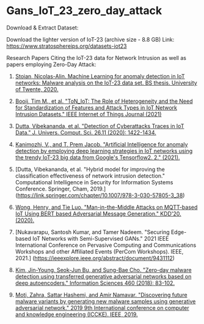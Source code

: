 # Gans_IoT_23_zero_day_attack

Download & Extract Dataset:

Download the lighter version of IoT-23 (archive size - 8.8 GB)
Link: https://www.stratosphereips.org/datasets-iot23


Research Papers Citing the IoT-23 data for Network Intrusion as well as papers employing Zero-Day Attack:

1) [Stoian, Nicolas-Alin. Machine Learning for anomaly detection in IoT networks: Malware analysis on the IoT-23 data set. BS thesis. University of Twente, 2020.](http://essay.utwente.nl/81979/)

2) [Booij, Tim M., et al. "ToN_IoT: The Role of Heterogeneity and the Need for Standardization of Features and Attack Types in IoT Network Intrusion Datasets." IEEE Internet of Things Journal (2021)](https://ieeexplore.ieee.org/abstract/document/9444348/)

3) [Dutta, Vibekananda, et al. "Detection of Cyberattacks Traces in IoT Data." J. Univers. Comput. Sci. 26.11 (2020): 1422-1434.](http://www.jucs.org/jucs_26_11/detection_of_cyberattacks_traces/jucs_26_11_1422_1434_dutta.pdf)

4) [Kanimozhi, V., and T. Prem Jacob. "Artificial Intelligence for anomaly detection by employing deep learning strategies in IoT networks using the trendy IoT-23 big data from Google's Tensorflow2. 2." (2021).](https://assets.researchsquare.com/files/rs-364763/v1/24105aad-aba5-4466-bafc-27d41b78dee6.pdf?c=1618336796)

5) [Dutta, Vibekananda, et al. "Hybrid model for improving the classification effectiveness of network intrusion detection." Computational Intelligence in Security for Information Systems Conference. Springer, Cham, 2019.] (https://link.springer.com/chapter/10.1007/978-3-030-57805-3_38)

6) [Wong, Henry, and Tie Luo. "Man-in-the-Middle Attacks on MQTT-based IoT Using BERT based Adversarial Message Generation." KDD'20. (2020).](https://www.researchgate.net/profile/Tony-Luo-2/publication/345890033_Man-in-the-Middle_Attacks_on_MQTT-based_IoT_Using_BERT_Based_Adversarial_Message_Generation/links/5fb07b0592851cf24cd28732/Man-in-the-Middle-Attacks-on-MQTT-based-IoT-Using-BERT-Based-Adversarial-Message-Generation.pdf)

7) [Nukavarapu, Santosh Kumar, and Tamer Nadeem. "Securing Edge-based IoT Networks with Semi-Supervised GANs." 2021 IEEE International Conference on Pervasive Computing and Communications Workshops and other Affiliated Events (PerCom Workshops). IEEE, 2021.] (https://ieeexplore.ieee.org/abstract/document/9431112)

8) [Kim, Jin-Young, Seok-Jun Bu, and Sung-Bae Cho. "Zero-day malware detection using transferred generative adversarial networks based on deep autoencoders." Information Sciences 460 (2018): 83-102.](https://www.sciencedirect.com/science/article/pii/S0020025518303475)

9) [Moti, Zahra, Sattar Hashemi, and Amir Namavar. "Discovering future malware variants by generating new malware samples using generative adversarial network." 2019 9th International conference on computer and knowledge engineering (ICCKE). IEEE, 2019.](https://ieeexplore.ieee.org/abstract/document/8964913)
